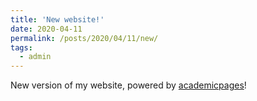 ```yaml
---
title: 'New website!'
date: 2020-04-11
permalink: /posts/2020/04/11/new/
tags:
  - admin
---
```


New version of my website, powered by [academicpages](https://github.com/academicpages/academicpages.github.io)!